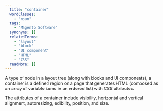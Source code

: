 ```yaml
---
  title: "container"
  wordClasses: 
    - "noun"
  tags: 
    - "Magento Software"
  synonyms: []
  relatedTerms: 
    - "layout"
    - "block"
    - "UI component"
    - "HTML"
    - "CSS"
  readMore: []
---
```

A type of node in a layout tree (along with blocks and UI components), a container is a defined region on a page that generates HTML (composed as an array of variable items in an ordered list) with CSS attributes. 

The attributes of a container include visibility, horizontal and vertical alignment, autoresizing, edibility, position, and size.
